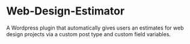 # Web-Design-Estimator
A Wordpress plugin that automatically gives users an estimates for web design projects via a custom post type and custom field variables.
